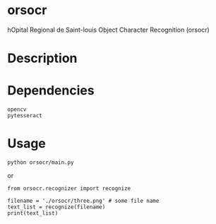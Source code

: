 # orsocr

hOpital Regional de Saint-louis Object Character Recognition (orsocr)

# Description

# Dependencies

    opencv
    pytesseract

# Usage

    python orsocr/main.py

or

    from orsocr.recognizer import recognize

    filename = './orsocr/three.png' # some file name
    text_list = recognize(filename)
    print(text_list)
